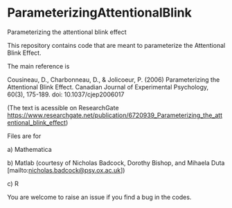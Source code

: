 # ParameterizingAttentionalBlink
Parameterizing the attentional blink effect

This repository contains code that are meant to parameterize the Attentional Blink Effect. 

The main reference is 

Cousineau, D., Charbonneau, D., & Jolicoeur, P. (2006) Parameterizing the Attentional Blink Effect. Canadian Journal of Experimental Psychology, 60(3), 175-189.
doi: 10.1037/cjep2006017

(The text is acessible on ResearchGate https://www.researchgate.net/publication/6720939_Parameterizing_the_attentional_blink_effect)

Files are for

a) Mathematica

b) Matlab (courtesy of Nicholas Badcock, Dorothy Bishop, and Mihaela Duta  [mailto:nicholas.badcock@psy.ox.ac.uk])

c) R
 
You are welcome to raise an issue if you find a bug in the codes.
